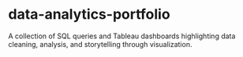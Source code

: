# data-analytics-portfolio
A collection of SQL queries and Tableau dashboards highlighting data cleaning, analysis, and storytelling through visualization.

